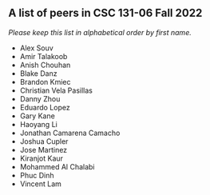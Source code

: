 A list of peers in CSC 131-06 Fall 2022
--------------------------------------------------

*Please keep this list in alphabetical order by first name.*
* Alex Souv
* Amir Talakoob
* Anish Chouhan
* Blake Danz
* Brandon Kmiec
* Christian Vela Pasillas
* Danny Zhou
* Eduardo Lopez
* Gary Kane
* Haoyang Li 
* Jonathan Camarena Camacho
* Joshua Cupler
* Jose Martinez
* Kiranjot Kaur
* Mohammed Al Chalabi
* Phuc Dinh
* Vincent Lam
